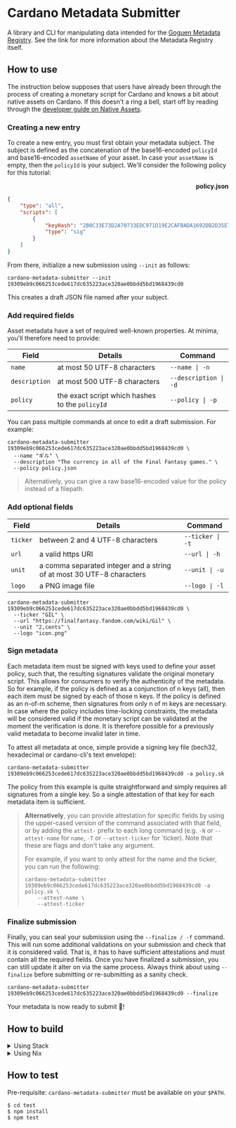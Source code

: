 # Cardano Metadata Submitter

A library and CLI for manipulating data intended for the [Goguen Metadata Registry](https://github.com/cardano-foundation/goguen-metadata-registry). See the link for more information about the Metadata Registry itself.

## How to use

The instruction below supposes that users have already been through the process of creating a monetary script for Cardano and knows a bit about native assets on Cardano. If this doesn't a ring a bell, start off by reading through the [developer guide on Native Assets](https://developers.cardano.org/en/development-environments/native-tokens/native-tokens/). 

### Creating a new entry 

To create a new entry, you must first obtain your metadata subject. The subject is defined as the concatenation of the base16-encoded `policyId` and base16-encoded `assetName` of your asset. In case
your `assetName` is empty, then the `policyId` is your subject. We'll consider the following policy for this tutorial:

<p align="right"><strong>policy.json</strong></p>

```json
{
    "type": "all",
    "scripts": [
        {
            "keyHash": "2B0C33E73D2A70733EDC971D19E2CAFBADA1692DB2D35E7DC9453DF2",
            "type": "sig"
        }
    ]
}
```


From there, initialize a new submission using `--init` as follows:

```console
cardano-metadata-submitter --init 19309eb9c066253cede617dc635223ace320ae0bbdd5bd1968439cd0
```

This creates a draft JSON file named after your subject. 

### Add required fields

Asset metadata have a set of required well-known properties. At minima, you'll therefore need to provide:

| Field         | Details                                         | Command               |
| ---           | ---                                             | ---                   |
| `name`        | at most 50 UTF-8 characters                     | `--name \| -n`        |
| `description` | at most 500 UTF-8 characters                    | `--description \| -d` |
| `policy`      | the exact script which hashes to the `policyId` | `--policy \| -p`      |

You can pass multiple commands at once to edit a draft submission. For example:

```console
cardano-metadata-submitter 19309eb9c066253cede617dc635223ace320ae0bbdd5bd1968439cd0 \
  --name "ギル" \
  --description "The currency in all of the Final Fantasy games." \
  --policy policy.json
```

> Alternatively, you can give a raw base16-encoded value for the policy instead of a filepath.
</details>

### Add optional fields

| Field    | Details                                                               | Command          |
| ---      | ---                                                                   | ---              |
| `ticker` | between 2 and 4 UTF-8 characters                                      | `--ticker \| -t` |
| `url`    | a valid https URI                                                     | `--url \| -h`    |
| `unit`   | a comma separated integer and a string of at most 30 UTF-8 characters | `--unit \| -u`   |
| `logo`   | a PNG image file                                                      | `--logo \| -l`   |

```console
cardano-metadata-submitter 19309eb9c066253cede617dc635223ace320ae0bbdd5bd1968439cd0 \
  --ticker "GIL" \
  --url "https://finalfantasy.fandom.com/wiki/Gil" \
  --unit "2,cents" \
  --logo "icon.png"
```

### Sign metadata

Each metadata item must be signed with keys used to define your asset policy, such that, the resulting signatures validate the original monetary script. 
This allows for consumers to verify the authenticity of the metadata. So for example, if the policy is defined as a conjunction of n keys (all), then 
each item must be signed by each of those n keys. If the policy is defined as an n-of-m scheme, then signatures from only n of m keys are necessary. In 
case where the policy includes time-locking constraints, the metadata will be considered valid if the monetary script can be validated at the moment the
verification is done. It is therefore possible for a previously valid metadata to become invalid later in time.  

To attest all metadata at once, simple provide a signing key file (bech32, hexadecimal or cardano-cli's text envelope): 

```console
cardano-metadata-submitter 19309eb9c066253cede617dc635223ace320ae0bbdd5bd1968439cd0 -a policy.sk
```

The policy from this example is quite straightforward and simply requires all signatures from a single key. So a single attestation of that key for each metadata item is sufficient.

> **Alternatively**, you can provide attestation for specific fields by using the upper-cased version of the command associated with that field, or by adding the `attest-` 
prefix to each long command (e.g. `-N` or `--attest-name` for `name`, `-T` or `--attest-ticker` for `ticker). Note that these are flags and don't take any argument. 
>
> For example, if you want to only attest for the name and the ticker, you can run the following:
>
> ```console
> cardano-metadata-submitter 19309eb9c066253cede617dc635223ace320ae0bbdd5bd1968439cd0 -a policy.sk \
>     --attest-name \
>     --attest-ticker 
> ```

### Finalize submission

Finally, you can seal your submission using the `--finalize / -f` command. This will run some additional validations on your submission and check that it is 
considered valid. That is, it has to have sufficient attestations and must contain all the required fields. Once you have finalized a submission, you can still
update it alter on via the same process. Always think about using `--finalize` before submitting or re-submitting as a sanity check.

```console
cardano-metadata-submitter 19309eb9c066253cede617dc635223ace320ae0bbdd5bd1968439cd0 --finalize
```

Your metadata is now ready to submit :tada:! 

## How to build

<details>
  <summary>Using Stack</summary>

```console
$ stack build
```
</details>

<details>
  <summary>Using Nix</summary>

`nix-build` will build all the library components, including test suite.

To get a shell which has the tool in scope you can use `nix-shell -A devops`.

#### Setting up a nix cache

For both building with `nix-build` and using `nix-shell`, it might take a very long
time if you do not have the Cardano binary cache set up. Adding the
IOHK binary cache to your Nix configuration will speed up builds a lot,
since many things will have been built already by our CI.

If you find you are building packages that are not defined in this
repository, or if the build seems to take a very long time then you may
not have this set up properly.

To set up the cache:

* On non-NixOS, edit /etc/nix/nix.conf and add the following lines:

```
substituters        = https://hydra.iohk.io https://iohk.cachix.org https://cache.nixos.org/
trusted-public-keys = hydra.iohk.io:f/Ea+s+dFdN+3Y/G+FDgSq+a5NEWhJGzdjvKNGv0/EQ= iohk.cachix.org-1:DpRUyj7h7V830dp/i6Nti+NEO2/nhblbov/8MW7Rqoo= cache.nixos.org-1:6NCHdD59X431o0gWypbMrAURkbJ16ZPMQFGspcDShjY=
```

* On NixOS, set the following NixOS options:

```
nix = {
  binaryCaches          = [ "https://hydra.iohk.io" "https://iohk.cachix.org" ];
  binaryCachePublicKeys = [ "hydra.iohk.io:f/Ea+s+dFdN+3Y/G+FDgSq+a5NEWhJGzdjvKNGv0/EQ=" "iohk.cachix.org-1:DpRUyj7h7V830dp/i6Nti+NEO2/nhblbov/8MW7Rqoo=" ];
};
```
</details>

## How to test

Pre-requisite: `cardano-metadata-submitter` must be available on your `$PATH`.

```
$ cd test
$ npm install
$ npm test
```
